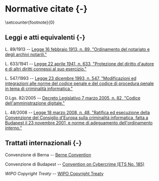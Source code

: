 # Normative citate {-}

<!-- La numerazione delle note a piè di pagina non è ripristinata dopo un capitolo non numerato: 
https://tex.stackexchange.com/questions/53529/how-to-reset-footnote-numbering-at-chapter-and-at-frontmatter-chapters

Ripristina manualmente il numero delle note a piè di pagina in LaTeX: https://tex.stackexchange.com/a/359707 -->

\setcounter{footnote}{0}

## Leggi e atti equivalenti {-}

L. 89/1913 -- [Legge 16 febbraio 1913, n. 89, "Ordinamento del notariato e degli archivi notarili."](https://www.normattiva.it/uri-res/N2Ls?urn:nir:stato:legge:1913-02-16;89)

L. 633/1941 -- [Legge 22 aprile 1941, n. 633, "Protezione del diritto d'autore e di altri diritti connessi al suo esercizio."](https://www.normattiva.it/uri-res/N2Ls?urn:nir:stato:legge:1941-04-22;633)

L. 547/1993 -- [Legge 23 dicembre 1993, n. 547, "Modificazioni ed integrazioni alle norme del codice penale e del codice di procedura penale in tema di criminalità informatica."](https://www.normattiva.it/uri-res/N2Ls?urn:nir:stato:legge:1993-12-23;547)

D.Lgs. 82/2005 -- [Decreto Legislativo 7 marzo 2005, n. 82, "Codice dell'amministrazione digitale."](https://www.normattiva.it/uri-res/N2Ls?urn:nir:stato:decreto.legislativo:2005-03-07;82)

L. 48/2008 -- [Legge 18 marzo 2008, n. 48, "Ratifica ed esecuzione della Convenzione del Consiglio d'Europa sulla criminalità informatica, fatta a Budapest il 23 novembre 2001, e norme di adeguamento dell'ordinamento interno."](https://www.normattiva.it/uri-res/N2Ls?urn:nir:stato:legge:2008-03-18;48)

## Trattati internazionali {-}

Convenzione di Berna -- [Berne Convention](https://www.wipo.int/wipolex/en/text/283698)

Convenzione di Budapest -- [Convention on Cybercrime (ETS No. 185)](https://rm.coe.int/1680081561)

*WIPO Copyright Treaty* -- [WIPO Copyright Treaty](https://www.wipo.int/wipolex/en/text/295166)
